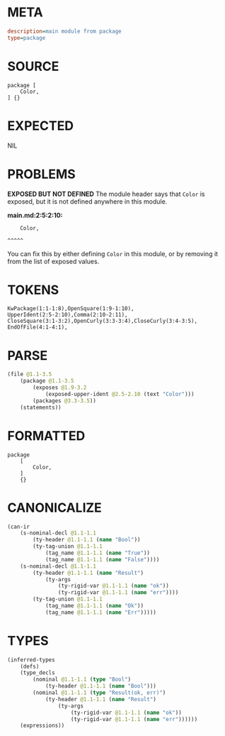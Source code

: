 # META
~~~ini
description=main module from package
type=package
~~~
# SOURCE
~~~roc
package [
    Color,
] {}
~~~
# EXPECTED
NIL
# PROBLEMS
**EXPOSED BUT NOT DEFINED**
The module header says that `Color` is exposed, but it is not defined anywhere in this module.

**main.md:2:5:2:10:**
```roc
    Color,
```
    ^^^^^
You can fix this by either defining `Color` in this module, or by removing it from the list of exposed values.

# TOKENS
~~~zig
KwPackage(1:1-1:8),OpenSquare(1:9-1:10),
UpperIdent(2:5-2:10),Comma(2:10-2:11),
CloseSquare(3:1-3:2),OpenCurly(3:3-3:4),CloseCurly(3:4-3:5),
EndOfFile(4:1-4:1),
~~~
# PARSE
~~~clojure
(file @1.1-3.5
	(package @1.1-3.5
		(exposes @1.9-3.2
			(exposed-upper-ident @2.5-2.10 (text "Color")))
		(packages @3.3-3.5))
	(statements))
~~~
# FORMATTED
~~~roc
package
	[
		Color,
	]
	{}
~~~
# CANONICALIZE
~~~clojure
(can-ir
	(s-nominal-decl @1.1-1.1
		(ty-header @1.1-1.1 (name "Bool"))
		(ty-tag-union @1.1-1.1
			(tag_name @1.1-1.1 (name "True"))
			(tag_name @1.1-1.1 (name "False"))))
	(s-nominal-decl @1.1-1.1
		(ty-header @1.1-1.1 (name "Result")
			(ty-args
				(ty-rigid-var @1.1-1.1 (name "ok"))
				(ty-rigid-var @1.1-1.1 (name "err"))))
		(ty-tag-union @1.1-1.1
			(tag_name @1.1-1.1 (name "Ok"))
			(tag_name @1.1-1.1 (name "Err")))))
~~~
# TYPES
~~~clojure
(inferred-types
	(defs)
	(type_decls
		(nominal @1.1-1.1 (type "Bool")
			(ty-header @1.1-1.1 (name "Bool")))
		(nominal @1.1-1.1 (type "Result(ok, err)")
			(ty-header @1.1-1.1 (name "Result")
				(ty-args
					(ty-rigid-var @1.1-1.1 (name "ok"))
					(ty-rigid-var @1.1-1.1 (name "err"))))))
	(expressions))
~~~
